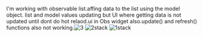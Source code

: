 I'm working with observable list.affing data to the list using the model object. list and model values updating but UI where getting data is not updated until dont do hot relaod.ui in Obs widget also.update() and refresh() functions also not working.![3](https://user-images.githubusercontent.com/75672813/190578605-29e0b7e9-db89-4176-ad8c-ec5686d2e337.PNG)
![2stack](https://user-images.githubusercontent.com/75672813/190578869-4ff0800a-cea7-4959-ac0e-fbdd454b9ca1.PNG)
![1stack](https://user-images.githubusercontent.com/75672813/190578872-f00f7a1f-345b-4a91-bef0-3f0cc80d26eb.PNG)
